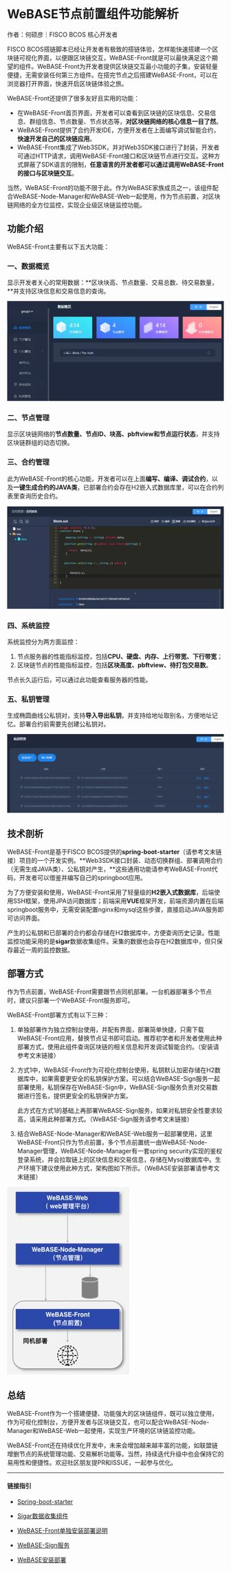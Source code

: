 # WeBASE节点前置组件功能解析

作者：何硕彦｜FISCO BCOS 核心开发者

FISCO BCOS搭链脚本已经让开发者有极致的搭链体验，怎样能快速搭建一个区块链可视化界面，以便跟区块链交互，WeBASE-Front就是可以最快满足这个期望的组件。WeBASE-Front为开发者提供区块链交互最小功能的子集，安装轻量便捷，无需安装任何第三方组件。在搭完节点之后搭建WeBASE-Front，可以在浏览器打开界面，快速开启区块链体验之旅。

WeBASE-Front还提供了很多友好且实用的功能：

- 在WeBASE-Front首页界面，开发者可以查看到区块链的区块信息、交易信息、群组信息、节点数量、节点状态等，**对区块链网络的核心信息一目了然**。
- WeBASE-Front提供了合约开发IDE，方便开发者在上面编写调试智能合约，**快速开发自己的区块链应用**。
- WeBASE-Front集成了Web3SDK，并对Web3SDK接口进行了封装，开发者可通过HTTP请求，调用WeBASE-Front接口和区块链节点进行交互。这种方式屏蔽了SDK语言的限制，**任意语言的开发者都可以通过调用WeBASE-Front的接口与区块链交互**。

当然，WeBASE-Front的功能不限于此。作为WeBASE家族成员之一，该组件配合WeBASE-Node-Manager和WeBASE-Web一起使用，作为节点前置，对区块链网络的全方位监控，实现企业级区块链监控功能。

## 功能介绍

WeBASE-Front主要有以下五大功能：

### 一、数据概览

显示开发者关心的常用数据：**区块块高、节点数量、交易总数、待交易数量，**并支持区块信息和交易信息的查询。

![](../../../../images/articles/webase_node_preposition/IMG_5628.PNG)

### 二、节点管理

显示区块链网络的**节点数量、节点ID、块高、pbftview和节点运行状态**，并支持区块链群组的动态切换。

### 三、合约管理

此为WeBASE-Front的核心功能，开发者可以在上面**编写、编译、调试合约**，以及**一键生成合约的JAVA类**，已部署合约会存在H2嵌入式数据库里，可以在合约列表里查询历史合约。

![](../../../../images/articles/webase_node_preposition/IMG_5629.PNG)

### 四、系统监控

系统监控分为两方面监控：

1. 节点服务器的性能指标监控，包括**CPU、硬盘、内存、上行带宽、下行带宽**；
2. 区块链节点的性能指标监控，包括**区块高度、pbftview、待打包交易数**。

节点长久运行后，可以通过此功能查看服务器的性能。

### 五、私钥管理

生成椭圆曲线公私钥对，支持**导入导出私钥**，并支持给地址取别名，方便地址记忆。部署合约前需要先创建公私钥对。

![](../../../../images/articles/webase_node_preposition/IMG_5630.PNG)


## 技术剖析

WeBASE-Front是基于FISCO BCOS提供的**spring-boot-starter**（请参考文末链接）项目的一个开发实例。**Web3SDK接口封装、动态切换群组、部署调用合约（无需生成JAVA类）、公私钥对产生，**这些通用功能请参考WeBASE-Front代码，开发者可以借鉴并编写自己的springboot应用。 

为了方便安装和使用，WeBASE-Front采用了轻量级的**H2嵌入式数据库**，后端使用SSH框架，使用JPA访问数据库；前端采用**VUE**框架开发，前端资源内置在后端springboot服务中，无需安装配置nginx和mysql这些步骤，直接启动JAVA服务即可访问界面。

产生的公私钥和已部署的合约都会存储在H2数据库中，方便查询历史记录。性能监控功能采用的是**sigar**数据收集组件。采集的数据也会存在H2数据库中，但只保存最近一周的监控数据。

## 部署方式

作为节点前置，WeBASE-Front需要跟节点同机部署。一台机器部署多个节点时，建议只部署一个WeBASE-Front服务即可。

WeBASE-Front部署方式有以下三种：

1. 单独部署作为独立控制台使用，并配有界面，部署简单快捷，只需下载WeBASE-Front应用，替换节点证书即可启动。推荐初学者和开发者使用此种部署方式，使用此组件查询区块链的相关信息和开发调试智能合约。（安装请参考文末链接）

2. 方式1中，WeBASE-Front作为可视化控制台使用，私钥默认加密存储在H2数据库中，如果需要更安全的私钥保护方案，可以结合WeBASE-Sign服务一起部署使用，私钥保存在WeBASE-Sign中，WeBASE-Sign服务负责对交易数据进行签名，提供更安全的私钥保护方案。

   此方式在方式1的基础上再部署WeBASE-Sign服务，如果对私钥安全性要求较高，请采用此种部署方式。（WeBASE-Sign服务请参考文末链接）

3. 结合WeBASE-Node-Manager和WeBASE-Web服务一起部署使用，这里WeBASE-Front只作为节点前置，多个节点前置统一由WeBASE-Node-Manager管理，WeBASE-Node-Manager有一套spring security实现的鉴权登录系统，并会拉取链上的区块信息和交易信息，存储在Mysql数据库中。生产环境下建议使用此种方式，架构图如下所示。（WeBASE安装部署请参考文末链接）  

![](../../../../images/articles/webase_node_preposition/IMG_5631.PNG)

## 总结

WeBASE-Front作为一个搭建便捷、功能强大的区块链组件，既可以独立使用，作为可视化控制台，方便开发者与区块链交互，也可以配合WeBASE-Node-Manager和WeBASE-Web一起使用，实现生产环境的区块链监控功能。

WeBASE-Front还在持续优化开发中，未来会增加越来越丰富的功能，如联盟链增删节点的系统管理功能、交易解析功能等。当然，持续迭代升级中也会保持它的易用性和便捷性。欢迎社区朋友提PR和ISSUE，一起参与优化。

------

#### 链接指引

- [Spring-boot-starter](https://github.com/FISCO-BCOS/spring-boot-starter)

- [Sigar数据收集组件](https://www.jianshu.com/p/c3d88dd617bf)

- [WeBASE-Front单独安装部署说明](https://webasedoc.readthedocs.io/zh_CN/latest/docs/WeBASE-Install/developer.html#)

- [WeBASE-Sign服务](https://webasedoc.readthedocs.io/zh_CN/latest/docs/WeBASE-Sign/index.html)

- [WeBASE安装部署](https://webasedoc.readthedocs.io/zh_CN/latest/docs/WeBASE-Install/enterprise.html)


